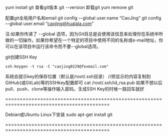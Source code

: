 yum install git
查看git版本
git --version
卸载git
yum remove git

配置git全局用户名和email
git config –-global user.name “CaoJing”
git config –-global user.email “caojing@hualala.com”

注:如果你传递了 --global 选项，因为Git将总是会使用该信息来处理你在系统中所做的一切操作。如果你希望在一个特定的项目中使用不同的名称或e-mail地址，你可以在该项目中运行该命令而不要--global选项。

git创建SSH Key
```shell script
ssh-keygen -t rsa -C "caojing0229@foxmail.com"
```
系统会提示key的保存位置（默认是/root/.ssh目录）
//把显示的内容复制到GitHub(或GitLab)等的SSHkey配置即可
cat /root/.ssh/id_rsa.pub
如果不想以后pull、push、clone等操作输入密码，生成SSH Key的时候一路回车就好

==========================================================================================

Debian或Ubuntu Linux下安装
sudo apt-get install git

==========================================================================================
